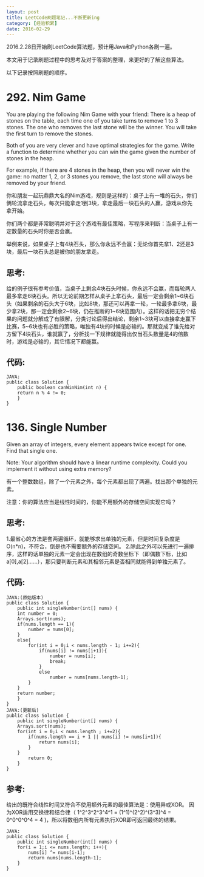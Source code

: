 ```yaml
---
layout: post
title: LeetCode刷题笔记...不断更新ing
category: [经验积累]
date: 2016-02-29
---
```

2016.2.28日开始刷LeetCode算法题，预计用Java和Python各刷一遍。

本文用于记录刷题过程中的思考及对于答案的整理，来更好的了解这些算法。

以下记录按照刷题的顺序。
<!-- more -->


# 292. Nim Game

You are playing the following Nim Game with your friend: There is a heap of stones on the table, each time one of you take turns to remove 1 to 3 stones. The one who removes the last stone will be the winner. You will take the first turn to remove the stones.

Both of you are very clever and have optimal strategies for the game. Write a function to determine whether you can win the game given the number of stones in the heap.

For example, if there are 4 stones in the heap, then you will never win the game: no matter 1, 2, or 3 stones you remove, the last stone will always be removed by your friend.

你和朋友一起玩鼎鼎大名的Nim游戏，规则是这样的：桌子上有一堆的石头，你们俩轮流拿走石头，每次只能拿走1到3块，拿走最后一块石头的人赢，游戏从你先拿开始。

你们两个都是非常聪明并对于这个游戏有最佳策略，写程序来判断：当桌子上有一定数量的石头时你是否会赢。

举例来说，如果桌子上有4块石头，那么你永远不会赢：无论你首先拿1、2还是3块，最后一块石头总是被你的朋友拿走。


## 思考:
  给的例子很有参考价值，当桌子上剩余4块石头时候，你永远不会赢，而每轮两人最多拿走6块石头。所以无论前期怎样从桌子上拿石头，最后一定会剩余1~6块石头（如果剩余的石头大于6块，比如8块，那还可以再拿一轮，一轮最多拿6块，最少拿2块，那一定会剩余2~6块，仍在推断的1~6块范围内）。这样的话把无穷个结果的问题就分解成了有限解，分类讨论后得出结论，剩余1~3块可以直接拿走赢下比赛，5~6块也有必胜的策略，唯独有4块的时候是必输的。那就变成了谁先给对方留下4块石头，谁就赢了，分析找一下规律就能得出仅当石头数量是4的倍数时，游戏是必输的，其它情况下都能赢。


## 代码:
	
	
	JAVA:
	public class Solution {
	    public boolean canWinNim(int n) {
		return n % 4 != 0;
	    }
	}


# 136. Single Number
Given an array of integers, every element appears twice except for one. Find that single one.

Note:
Your algorithm should have a linear runtime complexity. Could you implement it without using extra memory?

有一个整数数组，除了一个元素之外，每个元素都出现了两遍。找出那个单独的元素。

注意：你的算法应当是线性时间的，你能不用额外的存储空间实现它吗？


## 思考:
1.最省心的方法是套两遍循环，就能够求出单独的元素，但是时间复杂度是O(n*n)，不符合，倒是也不需要额外的存储空间。
2.除此之外可以先进行一遍排序，这样的话单独的元素一定会出现在数组的奇数坐标下（即偶数下标，比如a[0],a[2]……），那只要判断元素和其相邻元素是否相同就能得到单独元素了。


## 代码:
	
	
	JAVA:(原始版本)	
	public class Solution {
	    public int singleNumber(int[] nums) {
		int number = 0;
		Arrays.sort(nums);
		if(nums.length == 1){
		    number = nums[0];
		}
		else{
		    for(int i = 0;i < nums.length - 1; i+=2){
		        if(nums[i] != nums[i+1]){
		            number = nums[i];
		            break;
		        }
		        else
		            number = nums[nums.length-1];
		    }
		}
		return number;
	    }
	}
	JAVA:(更新后)
	public class Solution {
	    public int singleNumber(int[] nums) {
		Arrays.sort(nums);
		for(int i = 0;i < nums.length ; i+=2){
		    if(nums.length == i + 1 || nums[i] != nums[i+1]){
				return nums[i];
			}
		}
		    return 0;
	    }
	}


## 参考:
给出的既符合线性时间又符合不使用额外元素的最佳算法是：使用异或XOR。
因为XOR适用交换律和结合律（ 1^2^3^2^3^4^1 = (1^1)^(2^2)^(3^3)^4 = 0^0^0^0^4 = 4 )，所以将数组内所有元素执行XOR即可返回最终的结果。
	
	
	JAVA:
	public class Solution {
	    public int singleNumber(int[] nums) {
		for(i = 1;i <= nums.length; i++){
			nums[i] ^= nums[i-1];
			return nums[nums.length-1];
	    }
	}
